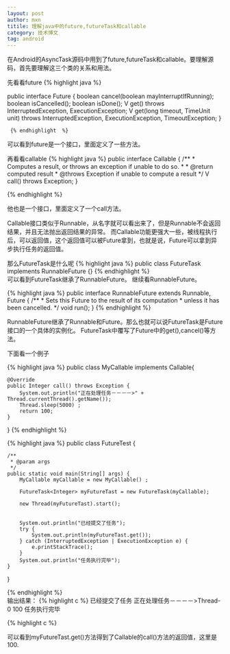 ```yaml
---
layout: post
author: mxn
titile: 理解java中的future,futureTask和callable
category: 技术博文
tag: android
---
```


在Android的AsyncTask源码中用到了future,futureTask和callable。要理解源码，首先要理解这三个类的关系和用法。

先看看future
{% highlight java %}

public interface Future<V> {
  boolean cancel(boolean mayInterruptIfRunning);
  boolean isCancelled();
  boolean isDone();
 V get() throws InterruptedException, ExecutionException;
 V get(long timeout, TimeUnit unit)
        throws InterruptedException, ExecutionException, TimeoutException;
}

     {% endhighlight  %}   

可以看到future是一个接口，里面定义了一些方法。

再看看callable
{% highlight java %}
public interface Callable<V> {
    /**
     * Computes a result, or throws an exception if unable to do so.
     *
     * @return computed result
     * @throws Exception if unable to compute a result
     */
    V call() throws Exception;
}

{% endhighlight  %}  

他也是一个接口，里面定义了一个call方法。


 Callable接口类似于Runnable，从名字就可以看出来了，但是Runnable不会返回结果，并且无法抛出返回结果的异常。
 而Callable功能更强大一些，被线程执行后，可以返回值，这个返回值可以被Future拿到，也就是说，Future可以拿到异步执行任务的返回值。
 
 那么FutureTask是什么呢
  {% highlight java %}
 public class FutureTask<V> implements RunnableFuture<V> {}
  {% endhighlight  %}  
  可以看到FutureTask继承了RunnableFuture。
  继续看RunnableFuture。
  
   {% highlight java %}
   public interface RunnableFuture<V> extends Runnable, Future<V> {
    /**
     * Sets this Future to the result of its computation
     * unless it has been cancelled.
     */
    void run();
}
   {% endhighlight  %}  
   
   RunnableFuture继承了Runnable和Future。那么也就可以说FutureTask是Future接口的一个具体的实例化。
   FutureTask中覆写了Future中的get(),cancel()等方法。
   
 下面看一个例子
 
 {% highlight java %}
 public class MyCallable implements Callable<Integer>{

	@Override
	public Integer call() throws Exception {
		System.out.println("正在处理任务－－－－>" + Thread.currentThread().getName());
		Thread.sleep(5000) ; 
		return 100;
	}

}
 {% endhighlight  %}  


 {% highlight java %}
 public class FutureTest {

	/**
	 * @param args
	 */
	public static void main(String[] args) {
		MyCallable myCallable = new MyCallable() ; 
		
		FutureTask<Integer> myFutureTast = new FutureTask(myCallable); 
		
		new Thread(myFutureTast).start(); 
		
		
		System.out.println("已经提交了任务");
		try {
			System.out.println(myFutureTast.get());
		} catch (InterruptedException | ExecutionException e) {
			e.printStackTrace();
		}
		System.out.println("任务执行完毕");
	}

}
 
 
  {% endhighlight  %}  
  输出结果：
   {% highlight c %}
  已经提交了任务
  正在处理任务－－－－>Thread-0
  100
  任务执行完毕

   {% highlight c %}
   
   可以看到myFutureTast.get()方法得到了Callable的call()方法的返回值，这里是100.
